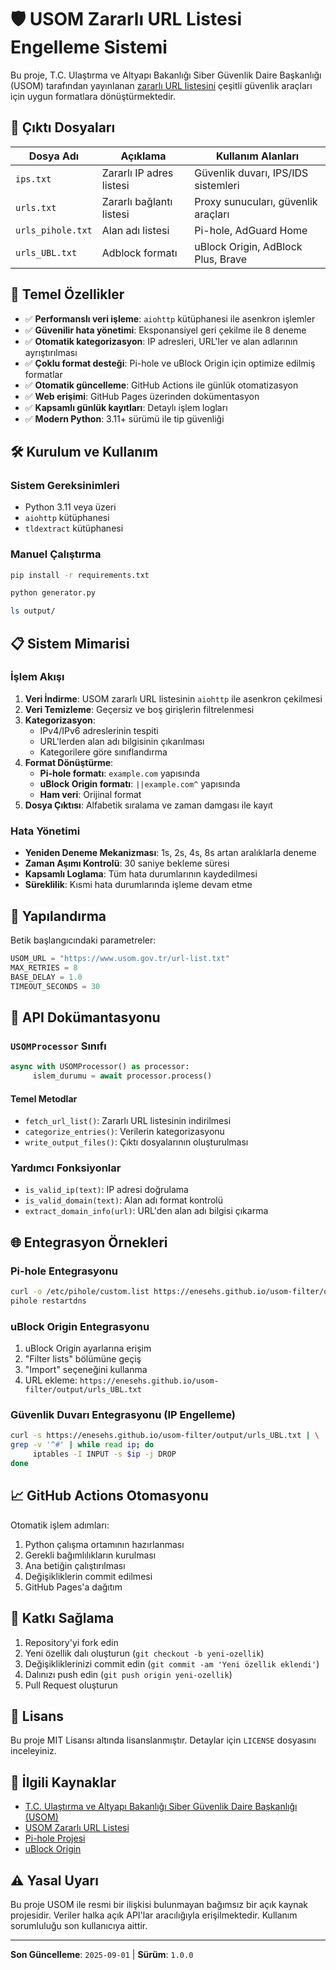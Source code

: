 # 🛡️ USOM Zararlı URL Listesi Engelleme Sistemi

Bu proje, T.C. Ulaştırma ve Altyapı Bakanlığı Siber Güvenlik Daire Başkanlığı (USOM) tarafından yayınlanan [zararlı URL listesini](https://www.usom.gov.tr/url-list.txt) çeşitli güvenlik araçları için uygun formatlara dönüştürmektedir.

## 📁 Çıktı Dosyaları

| Dosya Adı | Açıklama | Kullanım Alanları |
|-----------|----------|-------------------|
| `ips.txt` | Zararlı IP adres listesi | Güvenlik duvarı, IPS/IDS sistemleri |
| `urls.txt` | Zararlı bağlantı listesi | Proxy sunucuları, güvenlik araçları |
| `urls_pihole.txt` | Alan adı listesi | Pi-hole, AdGuard Home |
| `urls_UBL.txt` | Adblock formatı | uBlock Origin, AdBlock Plus, Brave |

## 🚀 Temel Özellikler

- ✅ **Performanslı veri işleme**: `aiohttp` kütüphanesi ile asenkron işlemler
- ✅ **Güvenilir hata yönetimi**: Eksponansiyel geri çekilme ile 8 deneme
- ✅ **Otomatik kategorizasyon**: IP adresleri, URL'ler ve alan adlarının ayrıştırılması
- ✅ **Çoklu format desteği**: Pi-hole ve uBlock Origin için optimize edilmiş formatlar
- ✅ **Otomatik güncelleme**: GitHub Actions ile günlük otomatizasyon
- ✅ **Web erişimi**: GitHub Pages üzerinden dokümentasyon
- ✅ **Kapsamlı günlük kayıtları**: Detaylı işlem logları
- ✅ **Modern Python**: 3.11+ sürümü ile tip güvenliği

## 🛠️ Kurulum ve Kullanım

### Sistem Gereksinimleri

- Python 3.11 veya üzeri
- `aiohttp` kütüphanesi
- `tldextract` kütüphanesi

### Manuel Çalıştırma

```bash
pip install -r requirements.txt
```

```bash
python generator.py
```

```bash
ls output/
```

## 📋 Sistem Mimarisi

### İşlem Akışı

1. **Veri İndirme**: USOM zararlı URL listesinin `aiohttp` ile asenkron çekilmesi
2. **Veri Temizleme**: Geçersiz ve boş girişlerin filtrelenmesi
3. **Kategorizasyon**:
    - IPv4/IPv6 adreslerinin tespiti
    - URL'lerden alan adı bilgisinin çıkarılması
    - Kategorilere göre sınıflandırma
4. **Format Dönüştürme**:
    - **Pi-hole formatı**: `example.com` yapısında
    - **uBlock Origin formatı**: `||example.com^` yapısında
    - **Ham veri**: Orijinal format
5. **Dosya Çıktısı**: Alfabetik sıralama ve zaman damgası ile kayıt

### Hata Yönetimi

- **Yeniden Deneme Mekanizması**: 1s, 2s, 4s, 8s artan aralıklarla deneme
- **Zaman Aşımı Kontrolü**: 30 saniye bekleme süresi
- **Kapsamlı Loglama**: Tüm hata durumlarının kaydedilmesi
- **Süreklilik**: Kısmi hata durumlarında işleme devam etme

## 🔧 Yapılandırma

Betik başlangıcındaki parametreler:

```python
USOM_URL = "https://www.usom.gov.tr/url-list.txt"
MAX_RETRIES = 8
BASE_DELAY = 1.0
TIMEOUT_SECONDS = 30
```

## 📖 API Dokümantasyonu

### `USOMProcessor` Sınıfı

```python
async with USOMProcessor() as processor:
     islem_durumu = await processor.process()
```

#### Temel Metodlar

- `fetch_url_list()`: Zararlı URL listesinin indirilmesi
- `categorize_entries()`: Verilerin kategorizasyonu
- `write_output_files()`: Çıktı dosyalarının oluşturulması

### Yardımcı Fonksiyonlar

- `is_valid_ip(text)`: IP adresi doğrulama
- `is_valid_domain(text)`: Alan adı format kontrolü
- `extract_domain_info(url)`: URL'den alan adı bilgisi çıkarma

## 🌐 Entegrasyon Örnekleri

### Pi-hole Entegrasyonu

```bash
curl -o /etc/pihole/custom.list https://enesehs.github.io/usom-filter/output/urls_UBL.txt
pihole restartdns
```

### uBlock Origin Entegrasyonu

1. uBlock Origin ayarlarına erişim
2. "Filter lists" bölümüne geçiş
3. "Import" seçeneğini kullanma
4. URL ekleme: `https://enesehs.github.io/usom-filter/output/urls_UBL.txt`

### Güvenlik Duvarı Entegrasyonu (IP Engelleme)

```bash
curl -s https://enesehs.github.io/usom-filter/output/urls_UBL.txt | \
grep -v '^#' | while read ip; do
     iptables -I INPUT -s $ip -j DROP
done
```

## 📈 GitHub Actions Otomasyonu

Otomatik işlem adımları:

1. Python çalışma ortamının hazırlanması
2. Gerekli bağımlılıkların kurulması
3. Ana betiğin çalıştırılması
4. Değişikliklerin commit edilmesi
5. GitHub Pages'a dağıtım

## 🤝 Katkı Sağlama

1. Repository'yi fork edin
2. Yeni özellik dalı oluşturun (`git checkout -b yeni-ozellik`)
3. Değişikliklerinizi commit edin (`git commit -am 'Yeni özellik eklendi'`)
4. Dalınızı push edin (`git push origin yeni-ozellik`)
5. Pull Request oluşturun

## 📄 Lisans

Bu proje MIT Lisansı altında lisanslanmıştır. Detaylar için `LICENSE` dosyasını inceleyiniz.

## 🔗 İlgili Kaynaklar

- [T.C. Ulaştırma ve Altyapı Bakanlığı Siber Güvenlik Daire Başkanlığı (USOM)](https://www.usom.gov.tr/)
- [USOM Zararlı URL Listesi](https://www.usom.gov.tr/url-list.txt)
- [Pi-hole Projesi](https://pi-hole.net/)
- [uBlock Origin](https://github.com/gorhill/uBlock)

## ⚠️ Yasal Uyarı

Bu proje USOM ile resmi bir ilişkisi bulunmayan bağımsız bir açık kaynak projesidir. Veriler halka açık API'lar aracılığıyla erişilmektedir. Kullanım sorumluluğu son kullanıcıya aittir.

---

**Son Güncelleme**: `2025-09-01` | **Sürüm**: `1.0.0`

